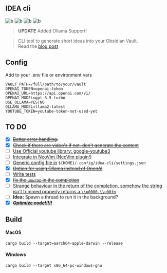 ## IDEA cli

![b](https://img.shields.io/badge/rust-orange?style=for-the-badge&logo=rust)
![b](https://img.shields.io/badge/Open%20AI-grey?style=for-the-badge&logo=openai)
![b](https://img.shields.io/badge/obsidian-purple?style=for-the-badge&logo=obsidian)
![b](https://img.shields.io/badge/ollama-white?style=for-the-badge&logo=ollama)

> **UPDATE** Added Ollama Support!

> CLI tool to generate short ideas into your Obsidian Vault.  
> Read the [blog post](https://medium.com/@rene.krewinkel/that-i-love-the-command-line-is-no-secret-to-the-ones-who-know-me-nor-that-i-build-my-own-511d8ed255ea) 

## Config
Add to your .env file or environment vars

```dotenv
VAULT_PATH=/full/path/to/your/vault
OPENAI_TOKEN=openai-token
OPENAI_URL=https://api.openai.com/v1/
OPENAI_MODEL=gpt-3.5-turbo
USE_OLLAMA=YES|NO
OLLAMA_MODEL=llama2:latest
YOUTUBE_TOKEN=youtube-token-not-used-yet
```

## TO DO
- [x] ~~[Better error handling](https://github.com/ReneKrewinkel/idea-cli/issues/1).~~
- [x] ~~[Check if there are video's if not, don't generate the content](https://github.com/ReneKrewinkel/idea-cli/issues/2)~~
- [ ] [Use Official youtube library: google-youtube3](https://github.com/ReneKrewinkel/idea-cli/issues/3)
- [ ] [Integrate in NeoVim (NeoVim plugin!)](https://github.com/ReneKrewinkel/idea-cli/issues/4)
- [ ] [Generic config file in](https://github.com/ReneKrewinkel/idea-cli/issues/5) `${HOME}/.config/idea-cli/settings.json`
- [x] ~~[Option for using Ollama instead of OpenAI](https://github.com/ReneKrewinkel/idea-cli/issues/6)~~
- [ ] [Write tests](https://github.com/ReneKrewinkel/idea-cli/issues/7)
- [x] ~~[fix the `unwrap` in the completion](https://github.com/ReneKrewinkel/idea-cli/issues/8)~~
- [ ] [Strange behaviour in the return of the completion. somehow the string isn't trimmed properly returns a `\\u0000-\\u00fn`](https://github.com/ReneKrewinkel/idea-cli/issues/9)
- [ ] **Idea:** Spawn a thread to run it in the background?
- [x] ~~[***Optimize code!!!!!***](https://github.com/ReneKrewinkel/idea-cli/issues/10)~~

## Build
#### MacOS
```shell
cargo build --target=aarch64-apple-darwin --release
```

#### Windows
```shell
cargo build --target x86_64-pc-windows-gnu
```
